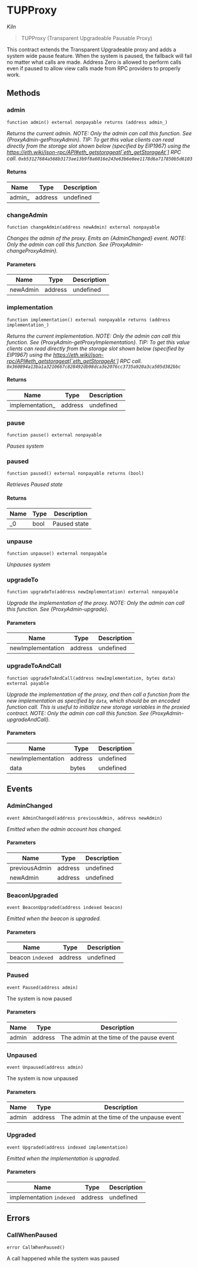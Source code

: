 # TUPProxy

*Kiln*

> TUPProxy (Transparent Upgradeable Pausable Proxy)

This contract extends the Transparent Upgradeable proxy and adds a system wide pause feature.         When the system is paused, the fallback will fail no matter what calls are made.         Address Zero is allowed to perform calls even if paused to allow view calls made         from RPC providers to properly work.



## Methods

### admin

```solidity
function admin() external nonpayable returns (address admin_)
```



*Returns the current admin. NOTE: Only the admin can call this function. See {ProxyAdmin-getProxyAdmin}. TIP: To get this value clients can read directly from the storage slot shown below (specified by EIP1967) using the https://eth.wiki/json-rpc/API#eth_getstorageat[`eth_getStorageAt`] RPC call. `0xb53127684a568b3173ae13b9f8a6016e243e63b6e8ee1178d6a717850b5d6103`*


#### Returns

| Name | Type | Description |
|---|---|---|
| admin_ | address | undefined |

### changeAdmin

```solidity
function changeAdmin(address newAdmin) external nonpayable
```



*Changes the admin of the proxy. Emits an {AdminChanged} event. NOTE: Only the admin can call this function. See {ProxyAdmin-changeProxyAdmin}.*

#### Parameters

| Name | Type | Description |
|---|---|---|
| newAdmin | address | undefined |

### implementation

```solidity
function implementation() external nonpayable returns (address implementation_)
```



*Returns the current implementation. NOTE: Only the admin can call this function. See {ProxyAdmin-getProxyImplementation}. TIP: To get this value clients can read directly from the storage slot shown below (specified by EIP1967) using the https://eth.wiki/json-rpc/API#eth_getstorageat[`eth_getStorageAt`] RPC call. `0x360894a13ba1a3210667c828492db98dca3e2076cc3735a920a3ca505d382bbc`*


#### Returns

| Name | Type | Description |
|---|---|---|
| implementation_ | address | undefined |

### pause

```solidity
function pause() external nonpayable
```



*Pauses system*


### paused

```solidity
function paused() external nonpayable returns (bool)
```



*Retrieves Paused state*


#### Returns

| Name | Type | Description |
|---|---|---|
| _0 | bool | Paused state |

### unpause

```solidity
function unpause() external nonpayable
```



*Unpauses system*


### upgradeTo

```solidity
function upgradeTo(address newImplementation) external nonpayable
```



*Upgrade the implementation of the proxy. NOTE: Only the admin can call this function. See {ProxyAdmin-upgrade}.*

#### Parameters

| Name | Type | Description |
|---|---|---|
| newImplementation | address | undefined |

### upgradeToAndCall

```solidity
function upgradeToAndCall(address newImplementation, bytes data) external payable
```



*Upgrade the implementation of the proxy, and then call a function from the new implementation as specified by `data`, which should be an encoded function call. This is useful to initialize new storage variables in the proxied contract. NOTE: Only the admin can call this function. See {ProxyAdmin-upgradeAndCall}.*

#### Parameters

| Name | Type | Description |
|---|---|---|
| newImplementation | address | undefined |
| data | bytes | undefined |



## Events

### AdminChanged

```solidity
event AdminChanged(address previousAdmin, address newAdmin)
```



*Emitted when the admin account has changed.*

#### Parameters

| Name | Type | Description |
|---|---|---|
| previousAdmin  | address | undefined |
| newAdmin  | address | undefined |

### BeaconUpgraded

```solidity
event BeaconUpgraded(address indexed beacon)
```



*Emitted when the beacon is upgraded.*

#### Parameters

| Name | Type | Description |
|---|---|---|
| beacon `indexed` | address | undefined |

### Paused

```solidity
event Paused(address admin)
```

The system is now paused



#### Parameters

| Name | Type | Description |
|---|---|---|
| admin  | address | The admin at the time of the pause event |

### Unpaused

```solidity
event Unpaused(address admin)
```

The system is now unpaused



#### Parameters

| Name | Type | Description |
|---|---|---|
| admin  | address | The admin at the time of the unpause event |

### Upgraded

```solidity
event Upgraded(address indexed implementation)
```



*Emitted when the implementation is upgraded.*

#### Parameters

| Name | Type | Description |
|---|---|---|
| implementation `indexed` | address | undefined |



## Errors

### CallWhenPaused

```solidity
error CallWhenPaused()
```

A call happened while the system was paused





